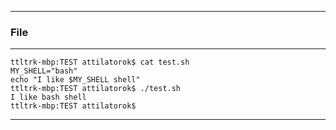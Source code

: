 
---

### File

---

```
ttltrk-mbp:TEST attilatorok$ cat test.sh
MY_SHELL="bash"
echo "I like $MY_SHELL shell"
ttltrk-mbp:TEST attilatorok$ ./test.sh
I like bash shell
ttltrk-mbp:TEST attilatorok$ 
```

---
